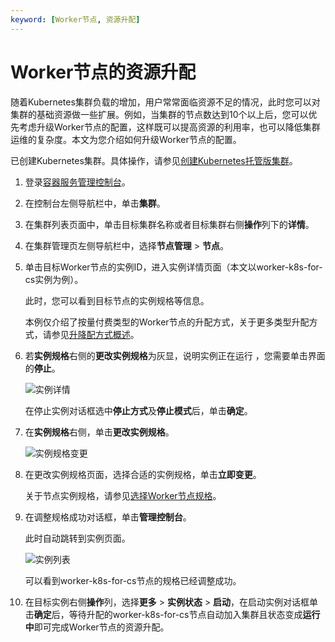 ```yaml
---
keyword: [Worker节点, 资源升配]
---
```


# Worker节点的资源升配

随着Kubernetes集群负载的增加，用户常常面临资源不足的情况，此时您可以对集群的基础资源做一些扩展。例如，当集群的节点数达到10个以上后，您可以优先考虑升级Worker节点的配置，这样既可以提高资源的利用率，也可以降低集群运维的复杂度。本文为您介绍如何升级Worker节点的配置。

已创建Kubernetes集群。具体操作，请参见[创建Kubernetes托管版集群](/cn.zh-CN/Kubernetes集群用户指南/集群/创建集群/创建Kubernetes托管版集群.md)。

1.  登录[容器服务管理控制台](https://cs.console.aliyun.com)。

2.  在控制台左侧导航栏中，单击**集群**。

3.  在集群列表页面中，单击目标集群名称或者目标集群右侧**操作**列下的**详情**。

4.  在集群管理页左侧导航栏中，选择**节点管理** \> **节点**。

5.  单击目标Worker节点的实例ID，进入实例详情页面（本文以worker-k8s-for-cs实例为例）。

    此时，您可以看到目标节点的实例规格等信息。

    本例仅介绍了按量付费类型的Worker节点的升配方式，关于更多类型升配方式，请参见[升降配方式概述](/cn.zh-CN/实例/升降配实例/升降配方式概述.md)。

6.  若**实例规格**右侧的**更改实例规格**为灰显，说明实例正在运行 ，您需要单击界面的**停止**。

    ![实例详情](https://static-aliyun-doc.oss-accelerate.aliyuncs.com/assets/img/zh-CN/9221465261/p50527.png)

    在停止实例对话框选中**停止方式**及**停止模式**后，单击**确定**。

7.  在**实例规格**右侧，单击**更改实例规格**。

    ![实例规格变更](https://static-aliyun-doc.oss-accelerate.aliyuncs.com/assets/img/zh-CN/1321465261/p292164.png)

8.  在更改实例规格页面，选择合适的实例规格，单击**立即变更**。

    关于节点实例规格，请参见[选择Worker节点规格](/cn.zh-CN/最佳实践/集群/ECS选型.md)。

9.  在调整规格成功对话框，单击**管理控制台**。

    此时自动跳转到实例页面。

    ![实例列表](https://static-aliyun-doc.oss-accelerate.aliyuncs.com/assets/img/zh-CN/3727465261/p50514.png)

    可以看到worker-k8s-for-cs节点的规格已经调整成功。

10. 在目标实例右侧**操作**列，选择**更多** \> **实例状态** \> **启动**，在启动实例对话框单击**确定**后，等待升配的worker-k8s-for-cs节点自动加入集群且状态变成**运行中**即可完成Worker节点的资源升配。



